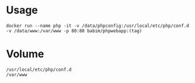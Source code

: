 # Usage
```
docker run --name php -it -v /data/phpconfig:/usr/local/etc/php/conf.d -v /data/www:/var/www -p 80:80 babim/phpwebapp:(tag)
```
# Volume
```
/usr/local/etc/php/conf.d
/var/www
```
